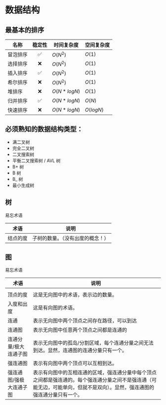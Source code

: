 # 数据结构

## 最基本的排序

| 名称     | 稳定性 | 时间复杂度    | 空间复杂度 |
| -------- | :----: | ------------- | ---------- |
| 冒泡排序 |   ✅   | $O(N^2)$      | $O(1)$     |
| 选择排序 |   ❌   | $O(N^2)$      | $O(1)$     |
| 插入排序 |   ✅   | $O(N^2)$      | $O(1)$     |
| 希尔排序 |   ❌   | $O(N^2)$      | $O(1)$     |
| 堆排序   |   ❌   | $O(N * logN)$ | $O(1)$     |
| 归并排序 |   ✅   | $O(N * logN)$ | $O(N)$     |
| 快速排序 |   ❌   | $O(N * logN)$ | $O(logN)$  |

## 必须熟知的数据结构类型：

- 满二叉树
- 完全二叉树
- 二叉搜索树
- 平衡二叉搜索树 / AVL 树
- B+ 树
- B 树
- B_ 树
- 最小生成树

## 树

易忘术语

| 术语     | 说明                             |
| -------- | -------------------------------- |
| 结点的度 | 子树的数量。（没有出度的概念！） |

## 图

易忘术语

| 术语                    | 说明                                                                                                                                                                       |
| ----------------------- | -------------------------------------------------------------------------------------------------------------------------------------------------------------------------- |
|                         |                                                                                                                                                                            |
| 顶点的度                | 这是无向图中的术语，表示边的数量。                                                                                                                                         |
| 入度和出度              | 这是有向图的术语。                                                                                                                                                         |
| 连通                    | 表示无向图中两个顶点之间存在路径，可以到达                                                                                                                                 |
| 连通图                  | 表示无向图中任意两个顶点之间都是连通的                                                                                                                                     |
| 连通分量/极大连通子图   | 表示无向图中的孤岛/分割区域，每个连通分量之间无法到达。显然，连通图的连通分量只有一个。                                                                                    |
| 强连通图                | 表示有向图中两个顶点可以互相到达。                                                                                                                                         |
| 强连通图/强极大连通子图 | 表示有向图中的互相连通的区域，强连通分量中每个顶点之间都是强连通的。每个强连通分量之间不是强连通（可能无边，可能单向，但就不是双向）。显然，强连通图的强连通分量只有一个。 |
